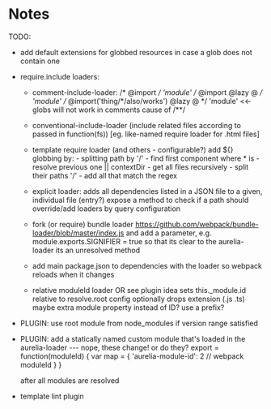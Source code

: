 # Notes

TODO:
  - add default extensions for globbed resources in case a glob does not contain one

- require.include loaders:
  - comment-include-loader:
      /* @import */ 'module'
      /* @import @lazy @ */ 'module'
      /* @import('thing/*/also/works') @lazy @ */ 'module' <<- globs will not work in comments cause of /**/
      
  - conventional-include-loader (include related files according to passed in function(fs)) [eg. like-named require loader for .html files]
  - template require loader
      <require from="..." lazy bundle="abc"> (and others - configurable?)
      add ${} globbing by:
        - splitting path by '/'
        - find first component where * is
        - resolve previous one || contextDir
        - get all files recursively
        - split their paths '/'
        - add all that match the regex 
  - explicit loader: 
      adds all dependencies listed in a JSON file to a given, individual file (entry?)
      expose a method to check if a path should override/add loaders by query configuration
  - fork (or require) bundle loader https://github.com/webpack/bundle-loader/blob/master/index.js 
    and add a parameter, e.g. module.exports.SIGNIFIER = true
    so that its clear to the aurelia-loader its an unresolved method
  - add main package.json to dependencies with the loader so webpack reloads when it changes
  - relative moduleId loader OR see plugin idea
      sets this._module.id relative to resolve.root config
      optionally drops extension (.js .ts)
      maybe extra module property instead of ID?
      use a prefix?
- PLUGIN: use root module from node_modules if version range satisfied
- PLUGIN: add a statically named custom module that's loaded in the aurelia-loader --- nope, these change! or do they?
    export = function(moduleId) {
      var map = {
        'aurelia-module-id': 2 // webpack moduleId
      }
    }

    after all modules are resolved 


- template lint plugin
